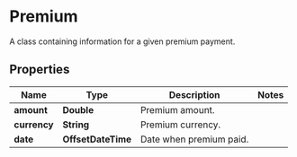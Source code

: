 

# Premium

A class containing information for a given premium payment.

## Properties

Name | Type | Description | Notes
------------ | ------------- | ------------- | -------------
**amount** | **Double** | Premium amount. | 
**currency** | **String** | Premium currency. | 
**date** | **OffsetDateTime** | Date when premium paid. | 



